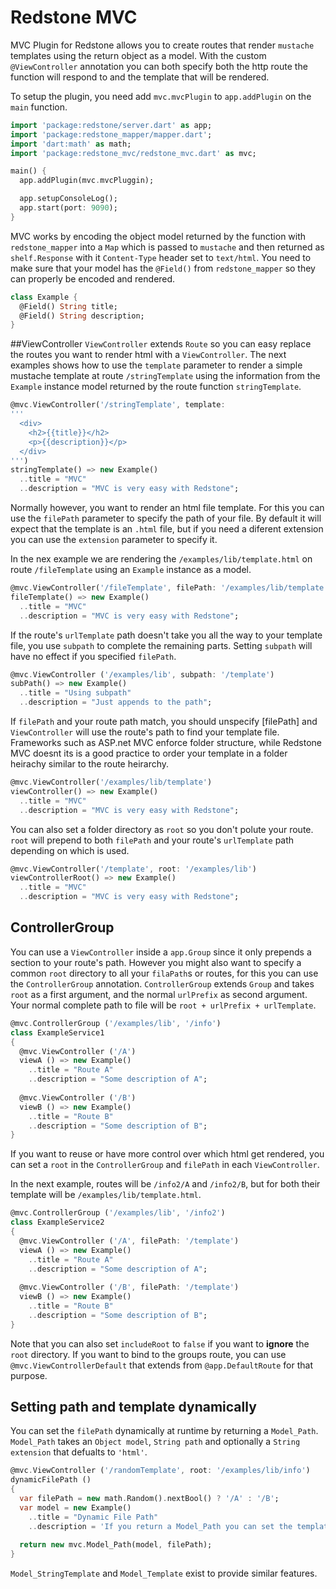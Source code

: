 # Redstone MVC

MVC Plugin for Redstone allows you to create routes that render `mustache`
templates using the return object as a model. With the custom `@ViewController`
annotation you can both specify both the http route the function will
respond to and the template that will be rendered.

To setup the plugin, you need add `mvc.mvcPlugin` to `app.addPlugin` on
the `main` function.

```dart
import 'package:redstone/server.dart' as app;
import 'package:redstone_mapper/mapper.dart';
import 'dart:math' as math;
import 'package:redstone_mvc/redstone_mvc.dart' as mvc;

main() {
  app.addPlugin(mvc.mvcPluggin);

  app.setupConsoleLog();
  app.start(port: 9090);
}
```
MVC works by encoding the object model returned by the function with `redstone_mapper` into a `Map` which is passed to `mustache` and then returned as `shelf.Response` with it `Content-Type` header set to `text/html`. You need to make sure that your model has the `@Field()` from `redstone_mapper` so they can properly be encoded and rendered.
```dart
class Example {
  @Field() String title;
  @Field() String description;
}
```
##ViewController
`ViewController` extends `Route` so you can easy replace the routes you want to render html with a `ViewController`. The next examples shows how to use the `template` parameter to render a simple mustache template at route `/stringTemplate` using the information from the `Example` instance model returned by the route function `stringTemplate`.
```dart
@mvc.ViewController('/stringTemplate', template: 
'''
  <div>
    <h2>{{title}}</h2>
    <p>{{description}}</p>
  </div>
''')
stringTemplate() => new Example()
  ..title = "MVC"
  ..description = "MVC is very easy with Redstone";
```
Normally however, you want to render an html file template. For this you can use the `filePath` parameter to specify the path of your file. By default it will expect that the template is an `.html` file, but if you need a diferent extension you can use the `extension` parameter to specify it.

In the nex example we are rendering the `/examples/lib/template.html` on route `/fileTemplate` using an `Example` instance as a model.
```dart
@mvc.ViewController('/fileTemplate', filePath: '/examples/lib/template')
fileTemplate() => new Example()
  ..title = "MVC"
  ..description = "MVC is very easy with Redstone";
```
If the route's `urlTemplate` path doesn't take you all the way to your template file, you use `subpath` to complete the remaining parts. Setting `subpath` will have no effect if you specified `filePath`.
```dart
@mvc.ViewController ('/examples/lib', subpath: '/template')
subPath() => new Example()
  ..title = "Using subpath"
  ..description = "Just appends to the path";
```
If `filePath` and your route path match, you should unspecify [filePath] and `ViewController` will use the route's path to find your template file. Frameworks such as ASP.net MVC enforce folder structure, while Redstone MVC doesnt its is a good practice to order your template in a folder heirachy similar to the route heirarchy.
```dart
@mvc.ViewController('/examples/lib/template')
viewController() => new Example()
  ..title = "MVC"
  ..description = "MVC is very easy with Redstone";
```
You can also set a folder directory as `root` so you don't polute your route. `root` will prepend to both `filePath` and your route's `urlTemplate` path depending on which is used.
```dart
@mvc.ViewController('/template', root: '/examples/lib')
viewControllerRoot() => new Example()
  ..title = "MVC"
  ..description = "MVC is very easy with Redstone";
``` 
## ControllerGroup
You can use a `ViewController` inside a `app.Group` since it only prepends a section to your route's path. However you might also want to specify a common `root` directory to all your `filaPath`s or routes, for this you can use the `ControllerGroup` annotation. `ControllerGroup` extends `Group` and takes `root` as a first argument, and the normal `urlPrefix` as second argument. Your normal complete path to file will be `root + urlPrefix + urlTemplate`.
```dart
@mvc.ControllerGroup ('/examples/lib', '/info')
class ExampleService1
{
  @mvc.ViewController ('/A')
  viewA () => new Example()
    ..title = "Route A"
    ..description = "Some description of A";
  
  @mvc.ViewController ('/B')
  viewB () => new Example()
    ..title = "Route B"
    ..description = "Some description of B";
}
```
If you want to reuse or have more control over which html get rendered, you can set a `root` in the `ControllerGroup` and `filePath` in each `ViewController`.

In the next example, routes will be `/info2/A` and `/info2/B`, but for both their template will be `/examples/lib/template.html`.
```dart
@mvc.ControllerGroup ('/examples/lib', '/info2')
class ExampleService2
{
  @mvc.ViewController ('/A', filePath: '/template')
  viewA () => new Example()
    ..title = "Route A"
    ..description = "Some description of A";
  
  @mvc.ViewController ('/B', filePath: '/template')
  viewB () => new Example()
    ..title = "Route B"
    ..description = "Some description of B";
}
```
Note that you can also set `includeRoot` to `false` if you want to **ignore** the `root` directory. If you want to bind to the groups route, you can use `@mvc.ViewControllerDefault` that extends from `@app.DefaultRoute` for that purpose.

## Setting path and template dynamically

You can set the `filePath` dynamically at runtime by returning a `Model_Path`. `Model_Path` takes an `Object model`, `String path` and optionally a `String extension` that defualts to `'html'`.
 
```dart
@mvc.ViewController ('/randomTemplate', root: '/examples/lib/info')
dynamicFilePath ()
{
  var filePath = new math.Random().nextBool() ? '/A' : '/B';
  var model = new Example()
    ..title = "Dynamic File Path"
    ..description = 'If you return a Model_Path you can set the templates path dynamically';
  
  return new mvc.Model_Path(model, filePath);
}
```
`Model_StringTemplate` and `Model_Template` exist to provide similar features.
